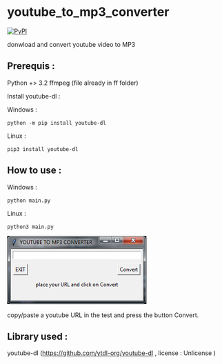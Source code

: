 # youtube_to_mp3_converter

[![PyPI](https://img.shields.io/pypi/l/simplelogging.svg)](https://github.com/gaelfargeas/youtube_to_mp3_converter/blob/master/LICENSE)

donwload and convert youtube video to MP3

## Prerequis :

Python +> 3.2
ffmpeg (file already in ff folder)

Install youtube-dl :

Windows :

    python -m pip install youtube-dl

Linux :

    pip3 install youtube-dl

## How to use :

Windows :

    python main.py

Linux :

    python3 main.py


![youtube to MP3 converter app](/img/YTMC.png)

copy/paste a youtube URL in the test and press the button Convert.

## Library used :

youtube-dl (https://github.com/ytdl-org/youtube-dl , license : Unlicense )